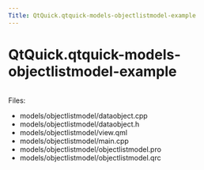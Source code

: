 ```yaml
---
Title: QtQuick.qtquick-models-objectlistmodel-example
---
```


# QtQuick.qtquick-models-objectlistmodel-example

<span class="subtitle"></span>
<!-- $$$models/objectlistmodel-description -->
<p class="centerAlign"><img src="https://developer.ubuntu.com/static/devportal_uploaded/fadd17a8-909e-4550-8a2b-68f63cdfd4d5-../qtquick-models-objectlistmodel-example/images/qml-objectlistmodel-example.png" alt="" /></p><p>Files:</p>
<ul>
<li>models/objectlistmodel/dataobject.cpp</li>
<li>models/objectlistmodel/dataobject.h</li>
<li>models/objectlistmodel/view.qml</li>
<li>models/objectlistmodel/main.cpp</li>
<li>models/objectlistmodel/objectlistmodel.pro</li>
<li>models/objectlistmodel/objectlistmodel.qrc</li>
</ul>
<!-- @@@models/objectlistmodel -->
